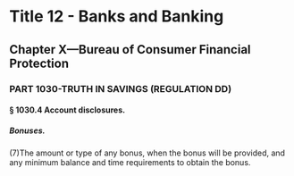 
# Title 12 - Banks and Banking
## Chapter X—Bureau of Consumer Financial Protection
### PART 1030-TRUTH IN SAVINGS (REGULATION DD)
#### § 1030.4 Account disclosures.
##### Bonuses.

(7)The amount or type of any bonus, when the bonus will be provided, and any minimum balance and time requirements to obtain the bonus.
